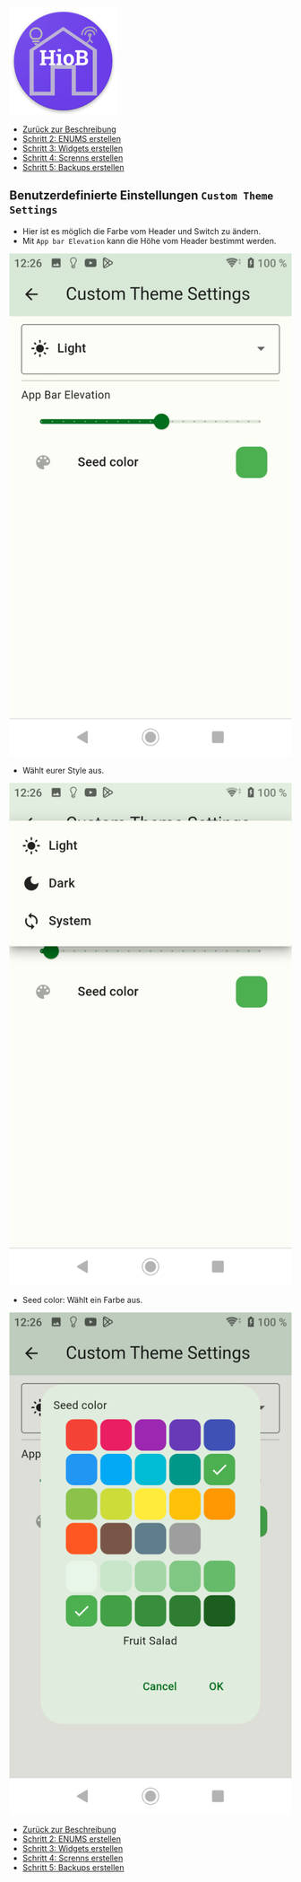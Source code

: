 ![Logo](../../admin/hiob.png)

-   [Zurück zur Beschreibung](/docs/de/README.md)
-   [Schritt 2: ENUMS erstellen](enum.md)
-   [Schritt 3: Widgets erstellen](widgets.md)
-   [Schritt 4: Screnns erstellen](sreens.md)
-   [Schritt 5: Backups erstellen](backups.md)

## Benutzerdefinierte Einstellungen `Custom Theme Settings`

- Hier ist es möglich die Farbe vom Header und Switch zu ändern.
- Mit `App bar Elevation` kann die Höhe vom Header bestimmt werden.

![app_theme_seetings.png](../de/img/app_theme_seetings.png)

- Wählt eurer Style aus.

![app_theme_seetings_style.png](../de/img/app_theme_seetings_style.png)

- Seed color: Wählt ein Farbe aus.

![app_theme_seetings_color.png](../de/img/app_theme_seetings_color.png)

-   [Zurück zur Beschreibung](/docs/de/README.md)
-   [Schritt 2: ENUMS erstellen](enum.md)
-   [Schritt 3: Widgets erstellen](widgets.md)
-   [Schritt 4: Screnns erstellen](sreens.md)
-   [Schritt 5: Backups erstellen](backups.md)